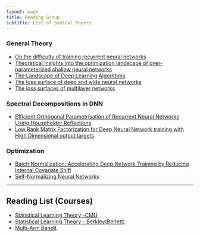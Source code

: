 ```yaml
---
layout: page
title: Reading Group
subtitle: List of Seminal Papers 
---
```

### General Theory
- [On the difficulty of training recurrent neural networks](http://proceedings.mlr.press/v28/pascanu13.pdf)
- [Theoretical insights into the optimization landscape of
over-parameterized shallow neural networks](https://arxiv.org/pdf/1707.04926.pdf)
- [The Landscape of Deep Learning Algorithms](https://arxiv.org/pdf/1705.07038.pdf)
- [The loss surface of deep and wide neural networks](https://arxiv.org/abs/1704.08045)
- [The loss surfaces of multilayer networks](http://proceedings.mlr.press/v38/choromanska15.pdf)

### Spectral Decompositions in DNN
- [Efficient Orthogonal Parametrisation of Recurrent Neural Networks
Using Householder Reflections](https://arxiv.org/pdf/1612.00188.pdf)
- [Low Rank Matrix Factorization for Deep Neural Network training with High Dimensional output targets](https://pdfs.semanticscholar.org/30a9/97d0bd5cb9d65d3603124c8c3dd3315baf40.pdf)

### Optimization
- [Batch Normalization: Accelerating Deep Network Training by Reducing
Internal Covariate Shift](http://proceedings.mlr.press/v37/ioffe15.pdf)
- [Self-Normalizing Neural Networks](http://papers.nips.cc/paper/6698-self-normalizing-neural-networks.pdf)


----- 
## Reading List (Courses) ##
- [Statistical Learning Theory -CMU ](http://www.stat.cmu.edu/~siva/705/main.html)
- [Statistical Learning Theory - Berkley(Berlett)](https://bcourses.berkeley.edu/courses/1409209/pages/lectures)
- [Multi-Arm Bandit](http://www.cs.umd.edu/~slivkins/CMSC858G-fall16/)

